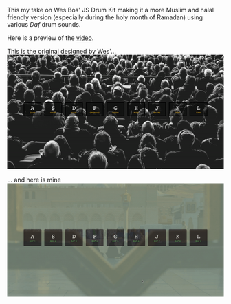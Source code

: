 This my take on Wes Bos' JS Drum Kit making it a more Muslim and halal friendly version (especially during the holy month of Ramadan) using various *Daf* drum sounds. 

Here is a preview of the [video](https://github.com/canadiankay/JS30-challenge/blob/main/01-JS%20DuffKit/docs/video.mov).

This is the original designed by Wes'...
![](https://github.com/canadiankay/JS30-challenge/blob/main/01-JS%20Drum%20Kit/docs/project.gif) 

... and here is mine 
![](https://github.com/canadiankay/JS30-challenge/blob/main/01-JS%20DuffKit/docs/project.gif)
